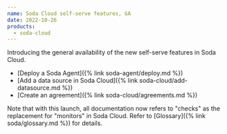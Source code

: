 ```yaml
---
name: Soda Cloud self-serve features, GA
date: 2022-10-26
products:
  - soda-cloud
---
```

Introducing the general availability of the new self-serve features in Soda Cloud. 

* [Deploy a Soda Agent]({% link soda-agent/deploy.md %})
* [Add a data source in Soda Cloud]({% link soda-cloud/add-datasource.md %})
* [Create an agreement]({% link soda-cloud/agreements.md %})

Note that with this launch, all documentation now refers to "checks" as the replacement for "monitors" in Soda Cloud. Refer to [Glossary]({% link soda/glossary.md %}) for details.
